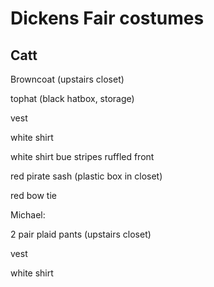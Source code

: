 Dickens Fair costumes 
======================

Catt
----

Browncoat (upstairs closet)

tophat (black hatbox, storage)

vest

white shirt

white shirt bue stripes ruffled front

red pirate sash (plastic box in closet)

red bow tie


Michael:

2 pair plaid pants (upstairs closet)

vest

white shirt


